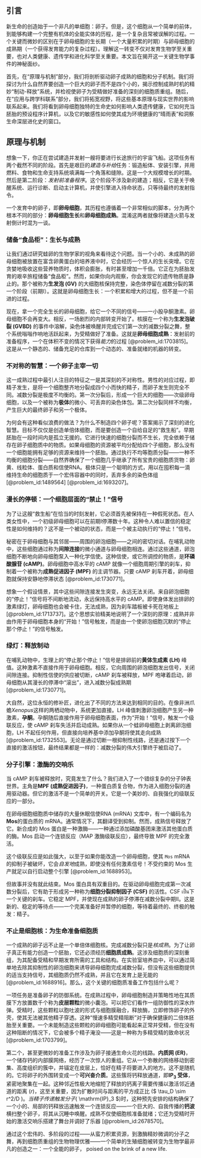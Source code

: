## 引言
新生命的创造始于一个非凡的单细胞：卵子。但是，这个细胞从一个简单的前体，到能够构建一个完整有机体的全能实体的历程，是一个复杂且常被误解的过程。一个关键而微妙的区别在于卵母细胞的生长期（一个大量积累的时期）与卵母细胞的成熟期（一个获得发育能力的复杂过程）。理解这一转变不仅对发育生物学至关重要，也对人类健康、遗传学和进化科学至关重要。本文旨在揭开这一关键生物学事件的神秘面纱。

首先，在“原理与机制”部分，我们将剖析驱动卵子成熟的细胞和分子机制。我们将探讨为什么自然界要创造一个巨大的卵子而不是四个小的，揭示控制成熟时机的精妙“制动-释放”系统，并检视使卵子为受精做好准备的深刻的细胞质重组。随后，在“应用与跨学科联系”部分，我们将拓宽视野，将这些基本原理与现实世界的影响联系起来。我们将看到卵母细胞独特的生命史如何影响人类遗传健康，它如何充当胚胎的预设程序计算机，以及它的敏感性如何使其成为环境健康的“晴雨表”和洞察生命深层进化史的窗口。

## 原理与机制

想象一下，你正在尝试建造并发射一艘将要进行长途旅行的宇宙飞船。这项任务有两个截然不同的阶段。首先是艰巨的*建造与补给*任务：锻造船体、安装引擎，并用燃料、食物和生命支持系统填满每一个角落和缝隙。这是一个大规模增长的时期。然后是第二阶段：*发射前准备程序*。这个阶段不涉及新的建造；相反，它是关于唤醒系统、运行诊断、启动主计算机，并使引擎进入待命状态，只等待最终的发射指令。

一个发育中的卵子，即**卵母细胞**，其历程也遵循着一个非常相似的脚本，分为两个根本不同的部分：**卵母细胞生长**和**卵母细胞成熟**。混淆这两者就像将建造火箭与发射倒计时混为一谈。

### 储备“食品柜”：生长与成熟

让我们通过研究蛙卵的生物学家的视角来看待这个问题。当一个小的、未成熟的卵母细胞被放置在富含卵黄蛋白的培养液中时，它会经历一个惊人的生长突增。它在贪婪地吸收这些营养物质时，体积会膨胀，有时甚至增加一千倍。它正在为胚胎发育的艰辛旅程储备“食品柜”。然而，如果你向内观察，你会发现它的遗传物质是静止的。那个被称为**生发泡 (GV)** 的大细胞核保持完整，染色体停留在减数分裂的第一个阶段（前期I）。这就是卵母细胞生长：一个积累和增大的过程，但不是一个前进的过程。

现在，拿一个完全生长的卵母细胞，给它一个不同的信号——一小股孕酮激素。卵母细胞不会再变大。相反，一场剧烈的内部转变开始了。核膜在一个称为**生发泡破裂 (GVBD)** 的事件中溶解，染色体被唤醒并完成它们第一次的减数分裂之舞，整个系统嗡嗡作响地活跃起来，为受精做好了准备。这就是**卵母细胞成熟**：发射前的准备程序，一个在体积不变的情况下获得*能力*的过程 [@problem_id:1703815]。这是从一个静态的、储备充足的仓库到一个动态的、准备就绪的机器的转变。

### 不对称的智慧：一个卵子主宰一切

这一成熟过程中最引人注目的特征之一是其深刻的不对称性。男性的对应过程，即精子发生，是将一个细胞整齐地分裂成四个小而快的精子，而卵子发生则完全不同。减数分裂是极度不均衡的。第一次分裂后，形成一个巨大的细胞——次级卵母细胞，以及一个被称为**极体**的微小、可丢弃的染色体包。第二次分裂同样不均衡，产生巨大的最终卵子和另一个极体。

为何会有这种看似浪费的做法？为什么不制造四个卵子呢？答案揭示了深刻的进化智慧。目标不仅仅是创造单倍体细胞，而是要创造一个自给自足的“救生船”。早期胚胎在一段时间内是孤立无援的。它进行快速的细胞分裂而不生长，完全依赖于储存在卵子细胞质中的物质。如果母细胞的资源被平均分配给四个子细胞，那么没有一个细胞能拥有足够的资源来维持一个胚胎。通过执行不均等胞质分裂——一种不均衡的细胞分裂——自然界确保了一个细胞几乎继承了所有宝贵的细胞质货物：卵黄、线粒体、蛋白质和信使RNA。极体只是一个聪明的方式，用以在囤积每一滴维持生命的细胞质于一个宏伟容器中的同时，丢弃多余的染色体组 [@problem_id:1489564] [@problem_id:1693207]。

### 漫长的停顿：一个细胞层面的“禁止！”信号

为了让这艘“救生船”在恰当的时刻发射，它必须首先被保持在一种假死状态。在人类女性中，一个初级卵母细胞可以在前期I停滞数十年。这种令人难以置信的稳定性是如何维持的？这不是一个被动的状态，而是一个被主动执行的“停止！”信号。

秘密在于卵母细胞与其邻居——周围的卵泡细胞——之间的密切对话。在哺乳动物中，这些细胞通过称为**间隙连接**的微小通道与卵母细胞相连。通过这些通道，卵泡细胞不断地向卵母细胞泵入一种化学信使。这种信使，或它所调控的物质，是**环磷酸腺苷 (cAMP)**。卵母细胞中高水平的 cAMP 就像一个细胞周期引擎的刹车，抑制着一个被称为**成熟促进因子 (MPF)** 的主调节器。只要 cAMP 刹车开着，卵母细胞就保持安静地停滞状态 [@problem_id:1730771]。

想象一个假设情景，其中这些间隙连接发生突变，永远无法关闭。来自卵泡细胞的“停止！”信号将不间断地流动，永远保持高水平的 cAMP。即使身体发出排卵的激素绿灯，卵母细胞也会被卡住，无法成熟，因为刹车踏板被卡死在地板上 [@problem_id:1713737]。这个思想实验精美地说明了一个深刻的原理：成熟并非由作用于卵母细胞本身的“开始！”信号触发，而是由一个使卵泡细胞沉默的“停止那个停止！”的信号触发。

### 绿灯：释放制动

在哺乳动物中，生理上的“停止那个停止！”信号是排卵前的**黄体生成素 (LH)** 峰值。这种激素不直接作用于卵母细胞。相反，它向周围的卵泡细胞发出信号，关闭间隙连接。抑制性信使的供应被切断，cAMP 刹车被释放，MPF 咆哮着启动，卵母细胞从其漫长的停滞中“滚出”，进入减数分裂成熟期 [@problem_id:1730771]。

大自然，这位永恒的修补匠，进化出了不同的方法来达到相同的目的。在像非洲爪蟾*Xenopus*这样的两栖动物中，系统更加直接。LH 峰值刺激卵泡细胞产生另一种激素，**孕酮**。孕酮随后直接作用于卵母细胞表面，作为“开始！”信号，触发一个级联反应，使 cAMP 刹车失活并启动成熟。如果你从一个蛙卵母细胞上剥离卵泡细胞，LH 不起任何作用，但直接向培养基中添加孕酮将使其走向成熟 [@problem_id:1732553]。无论是通过切断一根抑制性线路，还是通过按下一个直接的激活按钮，最终结果都是一样的：减数分裂的伟大引擎终于被启动了。

### 分子引擎：激酶的交响乐

当 cAMP 刹车被释放时，究竟发生了什么？我们进入了一个错综复杂的分子钟表世界。主角是**MPF (成熟促进因子)**，一种蛋白质复合物，作为进入细胞分裂的通用驱动器。但它的激活不是一个简单的开关。它是一个美妙的、自我强化的级联反应的一部分。

在卵母细胞细胞质中储存的大量休眠信使RNA (mRNA) 文库中，有一个编码名为**Mos**的蛋白质的 mRNA。通常情况下，其翻译受到抑制。然而，成熟信号释放了它。新合成的 Mos 蛋白是一种激酶——一种通过添加磷酸基团来激活其他蛋白质的酶。Mos 启动一个连锁反应（MAP 激酶级联反应），最终导致 MPF 的完全激活。

这个级联反应是如此强大，以至于如果你能改造一个卵母细胞，使其 `Mos` mRNA 的抑制子被破坏，它会*自发地*成熟，即使没有任何激素信号！不受约束的 Mos 生产就足以自行启动整个引擎 [@problem_id:1688953]。

但故事并没有就此结束。Mos 蛋白具有双重目的。在驱动卵母细胞完成第一次减数分裂后，它有助于形成另一种称为**细胞分裂抑制因子 (CSF)** 的活性。CSF เป็น下一个关键的刹车。它稳定 MPF，并使现在成熟的卵子停滞在减数分裂中期II。这是新的、稳定的等待点——一个完美准备好并暂停的细胞，等待着最终的、终极的触发：精子。

### 不止是细胞核：为生命准备细胞质

一个成熟的卵子远不止是一个单倍体细胞核。完成减数分裂只是*核成熟*。为了让卵子真正有能力创造一个胚胎，它还必须经历**细胞质成熟**。这涉及细胞质的深刻重组，为其配备受精和早期发育所需的工具和结构。在实验室培养皿中，可以通过简单地去除其抑制性的卵泡细胞来诱导卵母细胞完成减数分裂，但没有这些细胞提供的适当支持信号，其细胞质仍然不成熟，并且它在发育上是无能的 [@problem_id:1688916]。那么，这个关键的细胞质准备工作包括什么呢？

一项任务是准备卵子的防御系统。在成熟过程中，卵母细胞制造并策略性地在其质膜下方放置数千个称为**皮层颗粒**的微小囊泡。可以把它们看作一组防御性的深水炸弹。受精时，这些颗粒以胞吐波的形式与细胞膜融合，释放酶，立即修饰卵子的外壳，使其无法被其他精子穿透。这种“慢速多精受精阻断”对于确保健康的二倍体胚胎至关重要。一个未能制造这些颗粒的卵母细胞可能看起来正常并受精，但在没有这种阻断的情况下，它会被多个精子淹没——这是一种称为多精受精的致命状况 [@problem_id:1703799]。

第二个，甚至更微妙的准备工作涉及为卵子接通生命火花的线路。**内质网 (ER)**，一个储存钙的内部膜网络，经历了一次惊人的重组。它从一个弥散的网络移动到密集、高度组织的簇中，并锚定在皮层上，恰好在精子将要进入的地方。这不是随机的。它将卵子的外围转变成一个**可兴奋介质**。这些簇将钙释放通道，即**IP$_3$ 受体**，紧密地聚集在一起。这种邻近性极大地缩短了释放的钙离子需要传播以激活邻近通道的距离 ($r$)，这至关重要，因为扩散时间与距离的平方成正比 ($ \tau_D \sim r^2/D $)。当精子传递触发分子 ($ \\mathrm{IP}_3 $)时，这种预先安排的结构确保了一个小的、局部的钙释放迅速触发一个连锁反应——一个巨大的、自我传播的**钙波**横扫整个卵子，将其从沉睡中唤醒。成熟不仅使细胞核准备就绪；它还为受精时开始的激活交响乐搭建了舞台并调好了乐器 [@problem_id:2678570]。

通过这个宏伟的、多阶段的过程——从蛮力积累资源，到激酶精妙微调的分子之舞，再到细胞质重组的生物物理优雅——一个简单的生殖细胞被转变为生物学最非凡的创造之一：一个全能的卵子， poised on the brink of a new life.

